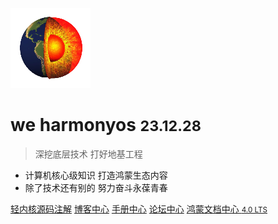 ![logo](_media/icon.png)

# we harmonyos <small>23.12.28</small>

> 深挖底层技术 打好地基工程

- 计算机核心级知识 打造鸿蒙生态内容
- 除了技术还有别的 努力奋斗永葆青春

[轻内核源码注解](https://gitee.com/weharmony/kernel_liteos_a_note)
[博客中心](/blog/)
[手册中心](http://doxgen.weharmonyos.com/index.html)
[论坛中心](http://bbs.weharmonyos.com)
[鸿蒙文档中心 <small>4.0 LTS</small>](http://open.weharmonyos.com)